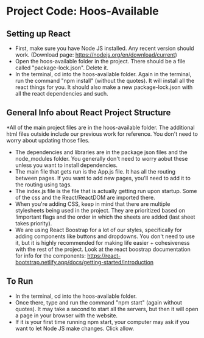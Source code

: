 # Project Code: Hoos-Available

Setting up React
----------------
* First, make sure you have Node JS installed. Any recent version should work. (Download page: https://nodejs.org/en/download/current)
* Open the hoos-available folder in the project. There should be a file called "package-lock.json". Delete it.
* In the terminal, cd into the hoos-available folder. Again in the terminal, run the command "npm install" (without the quotes). It will install all the react things for you. It should also make a new package-lock.json with all the react dependencies and such.

General Info about React Project Structure
------------------------------------------
*All of the main project files are in the hoos-available folder. The additional html files outside include our previous work for reference. You don't need to worry about updating those files.
* The dependencies and libraries are in the package json files and the node_modules folder. You generally don't need to worry aobut these unless you want to install dependencies.
* The main file that gets run is the App.js file. It has all the routing between pages. If you want to add new pages, you'll need to add it to the routing using <route> tags.
* The index.js file is the file that is actually getting run upon startup. Some of the css and the React/ReactDOM are imported there.
* When you're adding CSS, keep in mind that there are multiple stylesheets being used in the project. They are prioritized based on !important flags and the order in which the sheets are added (last sheet takes priority).
* We are using React Boostrap for a lot of our styles, specifically for adding components like buttons and dropdowns. You don't need to use it, but it is highly recommended for making life easier + cohesiveness with the rest of the project. Look at the react boostrap documentation for info for the components: https://react-bootstrap.netlify.app/docs/getting-started/introduction



To Run
-------
* In the terminal, cd into the hoos-available folder.
* Once there, type and run the command "npm start" (again without quotes). It may take a second to start all the servers, but then it will open a page in your browser with the website.
* If it is your first time running npm start, your computer may ask if you want to let Node JS make changes. Click allow.  
